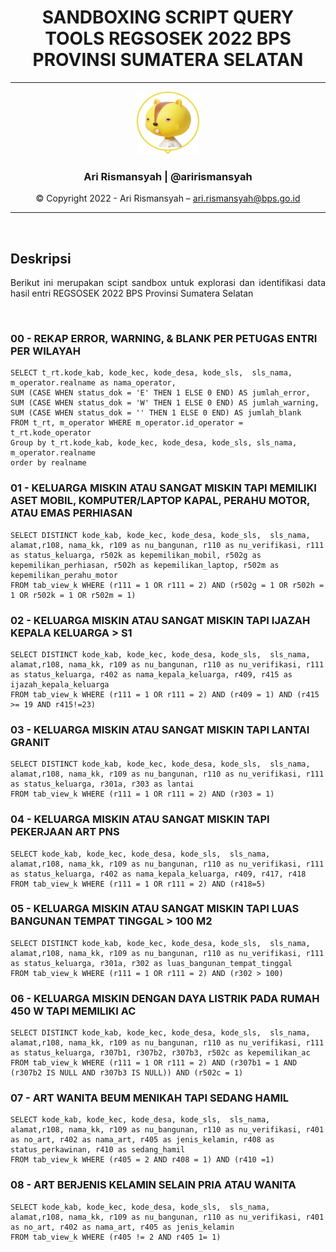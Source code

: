 <div align = "center">

# **SANDBOXING SCRIPT QUERY TOOLS REGSOSEK 2022 BPS PROVINSI SUMATERA SELATAN**

---
<div align = "center">

<img src = "assets/profile.png" width="100" height="100"></img>
### **Ari Rismansyah | @arirismansyah**



© Copyright 2022 - Ari Rismansyah – ari.rismansyah@bps.go.id

---

</div>

</div>


<br>

## **Deskripsi**

<div align = "justify">

Berikut ini merupakan scipt sandbox untuk explorasi dan identifikasi data hasil entri REGSOSEK 2022 BPS Provinsi Sumatera Selatan


</div>

<br>

### 00 - REKAP ERROR, WARNING, & BLANK PER PETUGAS ENTRI PER WILAYAH
```
SELECT t_rt.kode_kab, kode_kec, kode_desa, kode_sls,  sls_nama, m_operator.realname as nama_operator, 
SUM (CASE WHEN status_dok = 'E' THEN 1 ELSE 0 END) AS jumlah_error,
SUM (CASE WHEN status_dok = 'W' THEN 1 ELSE 0 END) AS jumlah_warning,
SUM (CASE WHEN status_dok = '' THEN 1 ELSE 0 END) AS jumlah_blank
FROM t_rt, m_operator WHERE m_operator.id_operator = t_rt.kode_operator 
Group by t_rt.kode_kab, kode_kec, kode_desa, kode_sls, sls_nama, m_operator.realname
order by realname

```
### 01 - KELUARGA MISKIN ATAU SANGAT MISKIN TAPI MEMILIKI ASET MOBIL, KOMPUTER/LAPTOP KAPAL, PERAHU MOTOR, ATAU EMAS PERHIASAN
```
SELECT DISTINCT kode_kab, kode_kec, kode_desa, kode_sls,  sls_nama, alamat,r108, nama_kk, r109 as nu_bangunan, r110 as nu_verifikasi, r111 as status_keluarga, r502k as kepemilikan_mobil, r502g as kepemilikan_perhiasan, r502h as kepemilikan_laptop, r502m as kepemilikan_perahu_motor
FROM tab_view_k WHERE (r111 = 1 OR r111 = 2) AND (r502g = 1 OR r502h = 1 OR r502k = 1 OR r502m = 1)

```

### 02 - KELUARGA MISKIN ATAU SANGAT MISKIN TAPI IJAZAH KEPALA KELUARGA > S1
```
SELECT DISTINCT kode_kab, kode_kec, kode_desa, kode_sls,  sls_nama, alamat,r108, nama_kk, r109 as nu_bangunan, r110 as nu_verifikasi, r111 as status_keluarga, r402 as nama_kepala_keluarga, r409, r415 as ijazah_kepala_keluarga
FROM tab_view_k WHERE (r111 = 1 OR r111 = 2) AND (r409 = 1) AND (r415 >= 19 AND r415!=23)

```
### 03 - KELUARGA MISKIN ATAU SANGAT MISKIN TAPI LANTAI GRANIT
```
SELECT DISTINCT kode_kab, kode_kec, kode_desa, kode_sls,  sls_nama, alamat,r108, nama_kk, r109 as nu_bangunan, r110 as nu_verifikasi, r111 as status_keluarga, r301a, r303 as lantai
FROM tab_view_k WHERE (r111 = 1 OR r111 = 2) AND (r303 = 1)

```
### 04 - KELUARGA MISKIN ATAU SANGAT MISKIN TAPI PEKERJAAN ART PNS
```
SELECT kode_kab, kode_kec, kode_desa, kode_sls,  sls_nama, alamat,r108, nama_kk, r109 as nu_bangunan, r110 as nu_verifikasi, r111 as status_keluarga, r402 as nama_kepala_keluarga, r409, r417, r418
FROM tab_view_k WHERE (r111 = 1 OR r111 = 2) AND (r418=5)

```
### 05 - KELUARGA MISKIN ATAU SANGAT MISKIN TAPI LUAS BANGUNAN TEMPAT TINGGAL > 100 M2
```
SELECT DISTINCT kode_kab, kode_kec, kode_desa, kode_sls,  sls_nama, alamat,r108, nama_kk, r109 as nu_bangunan, r110 as nu_verifikasi, r111 as status_keluarga, r301a, r302 as luas_bangunan_tempat_tinggal
FROM tab_view_k WHERE (r111 = 1 OR r111 = 2) AND (r302 > 100)

```
### 06 - KELUARGA MISKIN DENGAN DAYA LISTRIK PADA RUMAH 450 W TAPI MEMILIKI AC
```
SELECT DISTINCT kode_kab, kode_kec, kode_desa, kode_sls,  sls_nama, alamat,r108, nama_kk, r109 as nu_bangunan, r110 as nu_verifikasi, r111 as status_keluarga, r307b1, r307b2, r307b3, r502c as kepemilikan_ac
FROM tab_view_k WHERE (r111 = 1 OR r111 = 2) AND (r307b1 = 1 AND (r307b2 IS NULL AND r307b3 IS NULL)) AND (r502c = 1)

```
### 07 - ART WANITA BEUM MENIKAH TAPI SEDANG HAMIL
```
SELECT kode_kab, kode_kec, kode_desa, kode_sls,  sls_nama, alamat,r108, nama_kk, r109 as nu_bangunan, r110 as nu_verifikasi, r401 as no_art, r402 as nama_art, r405 as jenis_kelamin, r408 as status_perkawinan, r410 as sedang_hamil
FROM tab_view_k WHERE (r405 = 2 AND r408 = 1) AND (r410 =1)

```
### 08 - ART BERJENIS KELAMIN SELAIN PRIA ATAU WANITA
```
SELECT kode_kab, kode_kec, kode_desa, kode_sls,  sls_nama, alamat,r108, nama_kk, r109 as nu_bangunan, r110 as nu_verifikasi, r401 as no_art, r402 as nama_art, r405 as jenis_kelamin
FROM tab_view_k WHERE (r405 != 2 AND r405 1= 1)

```



